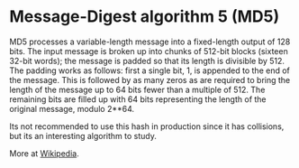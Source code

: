 # Message-Digest algorithm 5 (MD5)

MD5 processes a variable-length message into a fixed-length output of 128 bits.
The input message is broken up into chunks of 512-bit blocks (sixteen 32-bit words); the message is padded so that its length is divisible by 512.
The padding works as follows: first a single bit, 1, is appended to the end of the message. This is followed by as many zeros as are required to bring the length of the message up to 64 bits fewer than a multiple of 512.
The remaining bits are filled up with 64 bits representing the length of the original message, modulo 2**64.

Its not recommended to use this hash in production since it has collisions, but its an interesting algorithm to study.

More at [Wikipedia](https://en.wikipedia.org/wiki/MD5).


